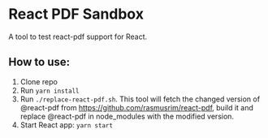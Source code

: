 # React PDF Sandbox
A tool to test react-pdf support for React.

## How to use:
1. Clone repo
2. Run `yarn install`
3. Run `./replace-react-pdf.sh`. This tool will fetch the changed version of @react-pdf from https://github.com/rasmusrim/react-pdf, build it and replace @react-pdf in node_modules with the modified version.
4. Start React app: `yarn start` 
